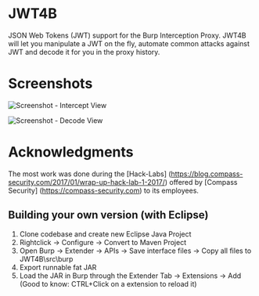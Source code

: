 # JWT4B
JSON Web Tokens (JWT) support for the Burp Interception Proxy. JWT4B will let you manipulate a JWT on the fly, automate common attacks against JWT and decode it for you in the proxy history.

# Screenshots
![Screenshot - Intercept View](https://i.imgur.com/EOam0rB.png)

![Screenshot - Decode View](https://i.imgur.com/DaZlBi9.png)


# Acknowledgments
The most work was done during the [Hack-Labs] (https://blog.compass-security.com/2017/01/wrap-up-hack-lab-1-2017/) offered by [Compass Security] (https://compass-security.com) to its employees.

## Building your own version (with Eclipse)
1. Clone codebase and create new Eclipse Java Project
2. Rightclick -> Configure -> Convert to Maven Project
3. Open Burp -> Extender -> APIs -> Save interface files -> Copy all files to JWT4B\src\burp
4. Export runnable fat JAR
5. Load the JAR in Burp through the Extender Tab -> Extensions -> Add (Good to know: CTRL+Click on a extension to reload it)
